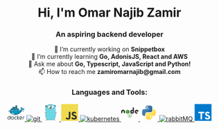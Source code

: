 <h1 align="center">Hi, I'm Omar Najib Zamir</h1>
<h3 align="center">An aspiring backend developer</h3>

<p align="center">
 🔭 I’m currently working on <b>Snippetbox</b><br>
 🌱 I’m currently learning <b>Go, AdonisJS, React and AWS</b><br>
 💬 Ask me about <b>Go, Typescript, JavaScript and Python!</b><br>
 📫 How to reach me <b>zamiromarnajib@gmail.com</b>
</p>


<p align="center">
 <!-- Add your social links here -->
</p>

<h3 align="center">Languages and Tools:</h3>
<p align="center">
 <a href="https://www.docker.com/" target="_blank" rel="noreferrer">
   <img src="https://raw.githubusercontent.com/devicons/devicon/master/icons/docker/docker-original-wordmark.svg" alt="docker" width="40" height="40"/>
 </a>
 <a href="https://git-scm.com/" target="_blank" rel="noreferrer">
   <img src="https://www.vectorlogo.zone/logos/git-scm/git-scm-icon.svg" alt="git" width="40" height="40"/>
 </a>
 <a href="https://golang.org" target="_blank" rel="noreferrer">
   <img src="https://raw.githubusercontent.com/devicons/devicon/master/icons/go/go-original.svg" alt="go" width="40" height="40"/>
 </a>
 <a href="https://developer.mozilla.org/en-US/docs/Web/JavaScript" target="_blank" rel="noreferrer">
   <img src="https://raw.githubusercontent.com/devicons/devicon/master/icons/javascript/javascript-original.svg" alt="javascript" width="40" height="40"/>
 </a>
 <a href="https://kubernetes.io" target="_blank" rel="noreferrer">
   <img src="https://www.vectorlogo.zone/logos/kubernetes/kubernetes-icon.svg" alt="kubernetes" width="40" height="40"/>
 </a>
 <a href="https://nodejs.org" target="_blank" rel="noreferrer">
   <img src="https://raw.githubusercontent.com/devicons/devicon/master/icons/nodejs/nodejs-original-wordmark.svg" alt="nodejs" width="40" height="40"/>
 </a>
 <a href="https://www.python.org" target="_blank" rel="noreferrer">
   <img src="https://raw.githubusercontent.com/devicons/devicon/master/icons/python/python-original.svg" alt="python" width="40" height="40"/>
 </a>
 <a href="https://www.rabbitmq.com" target="_blank" rel="noreferrer">
   <img src="https://www.vectorlogo.zone/logos/rabbitmq/rabbitmq-icon.svg" alt="rabbitMQ" width="40" height="40"/>
 </a>
 <a href="https://www.typescriptlang.org/" target="_blank" rel="noreferrer">
   <img src="https://raw.githubusercontent.com/devicons/devicon/master/icons/typescript/typescript-original.svg" alt="typescript" width="40" height="40"/>
 </a>
</p>
